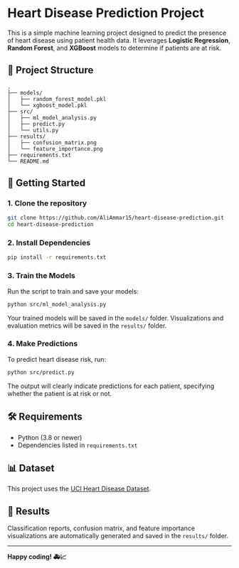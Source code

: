 # Heart Disease Prediction Project

This is a simple machine learning project designed to predict the presence of heart disease using patient health data. It leverages **Logistic Regression**, **Random Forest**, and **XGBoost** models to determine if patients are at risk.

## 📂 Project Structure

```
.
├── models/
│   ├── random_forest_model.pkl
│   └── xgboost_model.pkl
├── src/
│   ├── ml_model_analysis.py
│   ├── predict.py
│   └── utils.py
├── results/
│   ├── confusion_matrix.png
│   └── feature_importance.png
├── requirements.txt
└── README.md
```

## 🚀 Getting Started

### 1. Clone the repository

```bash
git clone https://github.com/AliAmmar15/heart-disease-prediction.git
cd heart-disease-prediction
```

### 2. Install Dependencies

```bash
pip install -r requirements.txt
```

### 3. Train the Models

Run the script to train and save your models:

```bash
python src/ml_model_analysis.py
```

Your trained models will be saved in the `models/` folder. Visualizations and evaluation metrics will be saved in the `results/` folder.

### 4. Make Predictions

To predict heart disease risk, run:

```bash
python src/predict.py
```

The output will clearly indicate predictions for each patient, specifying whether the patient is at risk or not.

## 🛠 Requirements

- Python (3.8 or newer)
- Dependencies listed in `requirements.txt`

## 📊 Dataset

This project uses the [UCI Heart Disease Dataset](https://archive.ics.uci.edu/ml/datasets/heart+Disease).

## 📌 Results

Classification reports, confusion matrix, and feature importance visualizations are automatically generated and saved in the `results/` folder.

---

**Happy coding! 🚑📈**